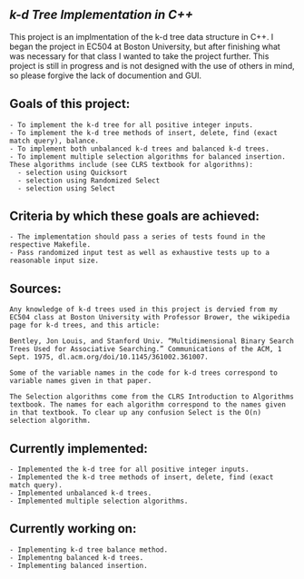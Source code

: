 ## *k-d Tree Implementation in C++*

This project is an implmentation of the k-d tree data structure in C++. I began the project in EC504 at Boston University, but after finishing what was necessary for that class I wanted to take the project further. This project is still in progress and is not designed with the use of others in mind, so please forgive the lack of documention and GUI.

Goals of this project:
---
    - To implement the k-d tree for all positive integer inputs.
    - To implement the k-d tree methods of insert, delete, find (exact match query), balance.
    - To implement both unbalanced k-d trees and balanced k-d trees.
    - To implement multiple selection algorithms for balanced insertion. These algorithms include (see CLRS textbook for algorithns):
      - selection using Quicksort
      - selection using Randomized Select
      - selection using Select

Criteria by which these goals are achieved:
---
    - The implementation should pass a series of tests found in the respective Makefile.
    - Pass randomized input test as well as exhaustive tests up to a reasonable input size.

Sources:
---
    Any knowledge of k-d trees used in this project is dervied from my EC504 class at Boston University with Professor Brower, the wikipedia page for k-d trees, and this article:

    Bentley, Jon Louis, and Stanford Univ. “Multidimensional Binary Search Trees Used for Associative Searching.” Communications of the ACM, 1 Sept. 1975, dl.acm.org/doi/10.1145/361002.361007.

    Some of the variable names in the code for k-d trees correspond to variable names given in that paper.

    The Selection algorithms come from the CLRS Introduction to Algorithms textbook. The names for each algorithm correspond to the names given in that textbook. To clear up any confusion Select is the O(n) selection algorithm.

Currently implemented:
---
    - Implemented the k-d tree for all positive integer inputs.
    - Implemented the k-d tree methods of insert, delete, find (exact match query).
    - Implemented unbalanced k-d trees.
    - Implemented multiple selection algorithms.

Currently working on:
---
    - Implementing k-d tree balance method.
    - Implementng balanced k-d trees.
    - Implementing balanced insertion.



